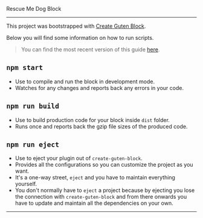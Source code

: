 
Rescue Me Dog Block









-----






This project was bootstrapped with [Create Guten Block](https://github.com/ahmadawais/create-guten-block).

Below you will find some information on how to run scripts.

>You can find the most recent version of this guide [here](https://github.com/ahmadawais/create-guten-block).

##  `npm start`
- Use to compile and run the block in development mode.
- Watches for any changes and reports back any errors in your code.

##  `npm run build`
- Use to build production code for your block inside `dist` folder.
- Runs once and reports back the gzip file sizes of the produced code.

##   `npm run eject`
- Use to eject your plugin out of `create-guten-block`.
- Provides all the configurations so you can customize the project as you want.
- It's a one-way street, `eject` and you have to maintain everything yourself.
- You don't normally have to `eject` a project because by ejecting you lose the connection with `create-guten-block` and from there onwards you have to update and maintain all the dependencies on your own.

---

